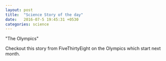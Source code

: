 ```yaml
---
layout: post
title:  "Science Story of the day"
date:   2016-07-5 19:45:31 +0530
categories: science
---
```

"The Olympics"

Checkout this story from FiveThirtyEight on the Olympics which start next month.

[FiveThirthyEight]: (http://fivethirtyeight.com/features/the-olympics-are-still-struggling-to-define-gender/)
